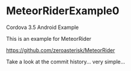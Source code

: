 MeteorRiderExample0
===================

Cordova 3.5 Android Example

This is an example for MeteorRider

https://github.com/zeroasterisk/MeteorRider

Take a look at the commit history... very simple...
